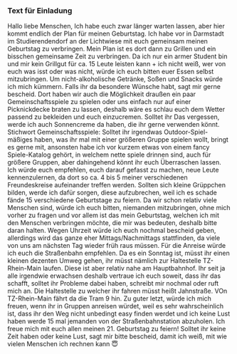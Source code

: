  ### Text für Einladung
Hallo liebe Menschen, 
Ich habe euch zwar länger warten lassen, aber hier kommt endlich der Plan für meinen Geburtstag.
Ich habe vor in Darmstadt im Studierendendorf an der Lichtwiese mit euch gemeinsam meinen Geburtstag zu verbringen.
Mein Plan ist es dort dann zu Grillen und ein bisschen gemeinsame Zeit zu verbringen.
Da ich nur ein armer Student bin und mir kein Grillgut für ca. 15 Leute leisten kann + ich nicht weiß, wer von euch was isst oder was nicht, würde ich euch bitten euer Essen selbst mitzubringen. Um nicht-alkoholische Getränke, Soßen und Snacks würde ich mich kümmern. Falls ihr da besondere Wünsche habt, sagt mir gerne bescheid.
Dort haben wir auch die Möglichkeit draußen ein paar Gemeinschaftsspiele zu spielen oder uns einfach nur auf einer Picknickdecke braten zu lassen, deshalb wäre es schlau euch dem Wetter passend zu bekleiden und euch einzucremen. Solltet ihr Das vergessen, werde ich auch Sonnencreme da haben, die ihr gerne verwenden könnt.
Stichwort Gemeinschaftsspiele: Solltet ihr irgendwas Outdoor-Spiel-mäßiges haben, was ihr mal mit einer größeren Gruppe spielen wollt, bringt es gerne mit, ansonsten habe ich vor kurzem etwas von einem fancy Spiele-Katalog gehört, in welchem nette spiele drinnen sind, auch für größere Gruppen, aber dahingehend könnt ihr euch Überraschen lassen.
Ich würde euch empfehlen, euch darauf gefasst zu machen, neue Leute kennenzulernen, da dort so ca. 4 bis 5 meiner verschiedenen Freundeskreise aufeinander treffen werden. Sollten sich kleine Grüppchen bilden, werde ich dafür sorgen, diese aufzubrechen, weil ich es schade fände 15 verschiedene Geburtstage zu feiern.
Da wir schon relativ viele Menschen sind, würde ich euch bitten, niemanden mitzubringen, ohne mich vorher zu fragen und vor allem ist das mein Geburtstag, welchen ich mit den Menschen verbringen möchte, die mir was bedeuten, deshalb bitte daran halten.
Wegen Uhrzeit würde ich euch nochmal bescheid geben, allerdings wird das ganze eher Mittags/Nachmittags stattfinden, da viele von uns am nächsten Tag wieder früh raus müssen.
Für die Anreise würde ich euch die Straßenbahn empfehlen. Da es ein Sonntag ist, müsst ihr einen kleinen dezenten Umweg gehen, ihr müsst nämlich zur Haltestelle TZ-Rhein-Main laufen. Diese ist aber relativ nahe am Hauptbahnhof. Ihr seit ja alle irgendwie erwachsen deshalb vertraue ich euch soweit, dass ihr das schafft, solltet ihr Probleme dabei haben, schreibt mir nochmal oder ruft mich an. Die Haltestelle zu welcher ihr fahren müsst heißt Jahnstraße. VOn TZ-Rhein-Main fährt da die Tram 9 hin. 
Zu guter letzt, würde ich mich freuen, wenn ihr in Gruppen anreisen würdet, weil es sehr wahrscheinlich ist, dass ihr den Weg nicht unbedingt easy finden werdet und ich keine Lust haben werde 15 mal jemanden von der Straßenbahnstation abzuholen.
Ich freue mich mit euch allen meinen 21. Geburtstag zu feiern!
Solltet ihr keine Zeit haben oder keine Lust, sagt mir bitte bescheid, damit ich weiß, mit wie vielen Menschen ich rechnen kann 😇